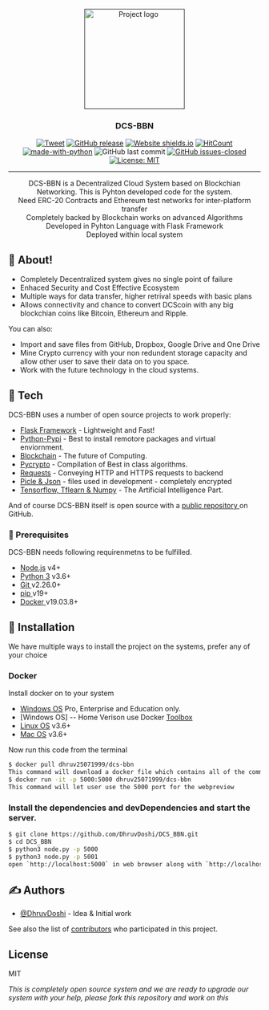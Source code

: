 <p align="center">
  <a href="" rel="noopener">
 <img width=200px height=200px src="https://i.imgur.com/7sAyjXU.png" alt="Project logo"></a>
</p>

<h3 align="center">DCS-BBN</h3>

<div align="center">

[![Tweet](https://img.shields.io/twitter/url/https/shields.io.svg?style=social)](https://twitter.com/intent/tweet?text=Decentralized%20cloud%20storage%20@DhruvDoshi%20&url=https://github.com/DhruvDoshi/DCS_BBN)
[![GitHub release](https://img.shields.io/github/release/DhruvDoshi/DCS_BBN.svg?style=popout-square)](https://github.com/DhruvDoshi/DCS_BBN/releases)
[![Website shields.io](https://img.shields.io/website-up-down-green-red/http/shields.io.svg)](http://dcs-bbn.com/)
[![HitCount](http://hits.dwyl.io/DhruvDoshi/DCS_BBN.svg)](http://hits.dwyl.io/DhruvDoshi/DCS_BBN)
[![made-with-python](https://img.shields.io/badge/Made%20with-Python-1f425f.svg)](https://www.python.org/)
![GitHub last commit](https://img.shields.io/github/last-commit/DhruvDoshi/DCS_BBN.svg?style=popout-square)
[![GitHub issues-closed](https://img.shields.io/github/issues-closed/DhruvDoshi/DCS_BBN.svg)](https://github.com/DhruvDoshi/DCS_BBN/issues)
[![License: MIT](https://img.shields.io/badge/License-MIT-yellow.svg?style=popout-square)](https://opensource.org/licenses/MIT)

</div>

---

<p align="center">
  DCS-BBN is a Decentralized Cloud System based on Blockchian Networking. This is Pyhton developed code for the system.
  <br>Need ERC-20 Contracts and Ethereum test networks for inter-platform transfer
<br>Completely backed by Blockchain works on advanced Algorithms
<br>  Developed in Pyhton Language with Flask Framework
 <br> Deployed within local system 

</p>

## 🧐 About! <a name = "about"></a>

  - Completely Decentralized system gives no single point of failure 
  - Enhaced Security and Cost Effective Ecosystem
  - Multiple ways for data transfer, higher retrival speeds with basic plans 
  - Allows connectivity and chance to convert DCScoin with any big blockchian coins like Bitcoin, Ethereum and Ripple.


You can also:
  - Import and save files from GitHub, Dropbox, Google Drive and One Drive
  - Mine Crypto currency with your non redundent storage capacity and allow other user to save their data on to you space.
  - Work with the future technology in the cloud systems.


## 🏁 Tech <a name = "tech"></a>

DCS-BBN uses a number of open source projects to work properly:

* [Flask Framework](https://github.com/pallets/flask) - Lightweight and Fast!
* [Python-Pypi](https://pypi.org/) - Best to install remotore packages and virtual enviornment.
* [Blockchain](https://github.com/blockchain) - The future of Computing.
* [Pycrypto](https://github.com/dlitz/pycrypto) - Compilation of Best in class algorithms.
* [Requests](https://requests.readthedocs.io/en/master/) - Conveying HTTP and HTTPS requests to backend 
* [Picle & Json](https://docs.python.org/3/library/pickle.html) - files used in development - completely encrypted
* [Tensorflow, Tflearn & Numpy](https://github.com/tensorflow/tensorflow/) - The Artificial Intelligence Part.


And of course DCS-BBN itself is open source with a [public repository ](https://www.dcs-bbn.com/) on GitHub.


### 🔧 Prerequisites

DCS-BBN needs following requirenmetns to be fulfilled.
  - [Node.js](https://nodejs.org/) v4+
  - [Python 3](https://python.org/) v3.6+
  - [Git ](https://git-scm.com/) v2.26.0+
  - [pip ](https://pip.pypa.io/en/stable/) v19+
  - [Docker ](https://docs.docker.com/release-notes/) v19.03.8+



## 🚀 Installation
We have multiple ways to install the project on the systems, prefer any of your choice

### Docker
Install docker on to your system
  - [Windows OS](https://docs.docker.com/docker-for-windows/install/)  Pro, Enterprise and Education only.
  - [Windows OS] -- Home Verison use Docker [Toolbox](https://docs.docker.com/toolbox/toolbox_install_windows/)
  - [Linux OS](https://python.org/) v3.6+
  - [Mac OS](https://python.org/) v3.6+


Now run this code from the terminal 
```sh
$ docker pull dhruv25071999/dcs-bbn
This command will download a docker file which contains all of the commands to run the project in your system
$ docker run -it -p 5000:5000 dhruv25071999/dcs-bbn
This command will let user use the 5000 port for the webpreview
```

### Install the dependencies and devDependencies and start the server.

```sh
$ git clone https://github.com/DhruvDoshi/DCS_BBN.git
$ cd DCS_BBN
$ python3 node.py -p 5000
$ python3 node.py -p 5001
open `http://localhost:5000` in web browser along with `http://localhost:5001`
```

## ✍️ Authors <a name = "authors"></a>

- [@DhruvDoshi](https://github.com/DhruvDoshi) - Idea & Initial work

See also the list of [contributors](https://github.com/DhruvDoshi/DCS_BBN/contributors) who participated in this project.


License
----

MIT


*This is completely open source system and we are ready to upgrade our system with your help, please fork this repository and work on this*

<!--![GitHub top language](https://img.shields.io/github/languages/top/DhruvDoshi/DCS_BBN.svg?style=popout-square)
![npm](https://img.shields.io/npm/dm/gitfolio.svg?style=popout-square)  -->
